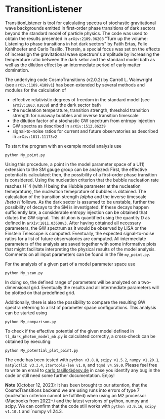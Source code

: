 # TransitionListener
TransitionListener is tool for calculating spectra of stochastic gravitational wave backgrounds emitted in first-order phase transitions of dark sectors beyond the standard model of particle physics. The code was used to obtain the results presented in `arXiv:2109.06208` "Turn up the volume: Listening to phase transitions in hot dark sectors" by Fatih Ertas, Felix Kahlhoefer and Carlo Tasillo. Therein, a special focus was set on the effects of increasign the gravitational wave spectrum's amplitude by increasing the temperature ratio between the dark setor and the standard model bath as well as the dilution effect by an intermediate period of early matter domination.

The underlying code CosmoTransitions (v2.0.2) by Carroll L. Wainwright (see `arXiv:1109.4189v1`) has been extended by several methods and modules for the calculation of
- effective relativistic degrees of freedom in the standard model (see `arXiv:1803.01038`) and the dark sector bath
- the nucleation temperature, transition strength, threshold transition strength for runaway bubbles and inverse transition timescale
- the dilution factor of a stochastic GW spectrum from entropy injection
- GW spectra as described in `arXiv:1512.06239`
- signal-to-noise ratios for current and future observatories as described in `arXiv:1811.11175v2`

To start the program with an example model analysis use

	python My_point.py

Using this procedure, a point in the model parameter space of a U(1) extension to the SM gauge group can be analyzed: First, the effective potential is calculated; then, the possibility of a first-order phase transition is considered. Using the nucleation criterion that the bubble nucleation rate reaches $H^-4$ (with $H$ being the Hubble parameter at the nucleation temeprature), the nucleation temeprature of bubbles is obtained. The calculation of the transition strength $/alpha$ and the inverse timescale $/beta \ H$ follows. As the dark sector is assumed to be unstable, further the possibility of decays to the SM is investigated. If these decays happen sufficiently late, a considerable entropy injection can be obtained that dilutes the GW signal. This dilution is quantified using the quantity D as defined in `arXiv:1811.03608v3`. After having obtained all necessary parameters, the GW spectrum as it would be observed by LISA or the Einstein Telescope is computed. Eventually, the expected signal-to-noise ratios for a list of future observatories are computed. All intermediate parameters of the analysis are saved together with some informative plots that might facilitate interpreting the physical results of the model analysis. Comments on all input parameters can be found in the file `my_point.py`.

For the analysis of a given part of a model parameter space use

	python My_scan.py

In doing so, the defined range of parameters will be analyzed on a two-dimensional grid. Eventually the results and all intermediate parameters will be plotted on that predefined grid.

Additionally, there is also the possibility to compare the resulting GW spectra referring to a list of parameter space configurations. This analysis can be started using

	python My_comparison.py

To check if the effective potential of the given model defined in `tl_dark_photon_model_mb.py` is calculated correctly, a cross-check can be obtained by executing

	python My_potential_plot_point.py

The code has been tested with `python v3.8.8`, `scipy v1.5.2`, `numpy v1.20.1`, `matplotlib v3.3.4`, `itertools-len v1.0`, and `tqmd v4.59.0`. Please feel free to write an email to carlo.tasillo@desy.de in case you identify any bug in the code or still need some further documentation. Enjoy!

**Note** (October 12, 2023): It has been brought to our attention, that the CosmoTransitions backend we are using runs into errors of type 7 (nucleation criterion cannot be fulfilled) when using an M2 processor (Macbooks from 2022+) and the latest versions of python, numpy and scipy. We can confirm that the code still works with `python v3.9.16`, `scipy v1.10.1` and `numpy v1.24.3.
